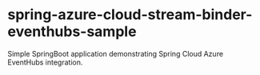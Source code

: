 # spring-azure-cloud-stream-binder-eventhubs-sample
Simple SpringBoot application demonstrating Spring Cloud Azure EventHubs integration.
